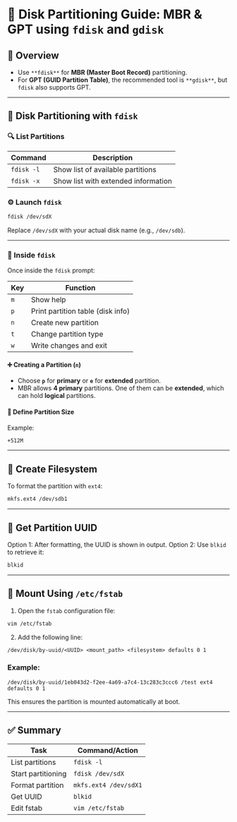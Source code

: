 # 📘 Disk Partitioning Guide: MBR & GPT using `fdisk` and `gdisk`

## 🔹 Overview

* Use `**fdisk**` for **MBR (Master Boot Record)** partitioning.
* For **GPT (GUID Partition Table)**, the recommended tool is `**gdisk**`, but `fdisk` also supports GPT.

---

## 🧰 Disk Partitioning with `fdisk`

### 🔍 List Partitions

| Command    | Description                         |
| ---------- | ----------------------------------- |
| `fdisk -l` | Show list of available partitions   |
| `fdisk -x` | Show list with extended information |

### ⚙️ Launch `fdisk`

```bash
fdisk /dev/sdX
```

Replace `/dev/sdX` with your actual disk name (e.g., `/dev/sdb`).

---

### 📖 Inside `fdisk`

Once inside the `fdisk` prompt:

| Key | Function                          |
| --- | --------------------------------- |
| `m` | Show help                         |
| `p` | Print partition table (disk info) |
| `n` | Create new partition              |
| `t` | Change partition type             |
| `w` | Write changes and exit            |

#### ➕ Creating a Partition (`n`)

* Choose **`p`** for **primary** or **`e`** for **extended** partition.
* MBR allows **4 primary** partitions. One of them can be **extended**, which can hold **logical** partitions.

#### 📏 Define Partition Size

Example:

```bash
+512M
```

---

## 🧱 Create Filesystem

To format the partition with `ext4`:

```bash
mkfs.ext4 /dev/sdb1
```

---

## 🔗 Get Partition UUID

Option 1: After formatting, the UUID is shown in output.
Option 2: Use `blkid` to retrieve it:

```bash
blkid
```

---

## 📝 Mount Using `/etc/fstab`

1. Open the `fstab` configuration file:

```bash
vim /etc/fstab
```

2. Add the following line:

```
/dev/disk/by-uuid/<UUID> <mount_path> <filesystem> defaults 0 1
```

### Example:

```
/dev/disk/by-uuid/1eb043d2-f2ee-4a69-a7c4-13c283c3ccc6 /test ext4 defaults 0 1
```

This ensures the partition is mounted automatically at boot.

---

## ✅ Summary

| Task               | Command/Action        |
| ------------------ | --------------------- |
| List partitions    | `fdisk -l`            |
| Start partitioning | `fdisk /dev/sdX`      |
| Format partition   | `mkfs.ext4 /dev/sdX1` |
| Get UUID           | `blkid`               |
| Edit fstab         | `vim /etc/fstab`      |

